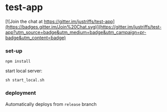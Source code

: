 # test-app

[![Join the chat at https://gitter.im/justriffs/test-app](https://badges.gitter.im/Join%20Chat.svg)](https://gitter.im/justriffs/test-app?utm_source=badge&utm_medium=badge&utm_campaign=pr-badge&utm_content=badge)

### set-up

```
npm install
```

start local server:
```
sh start_local.sh
```

### deployment

Automatically deploys from `release` branch